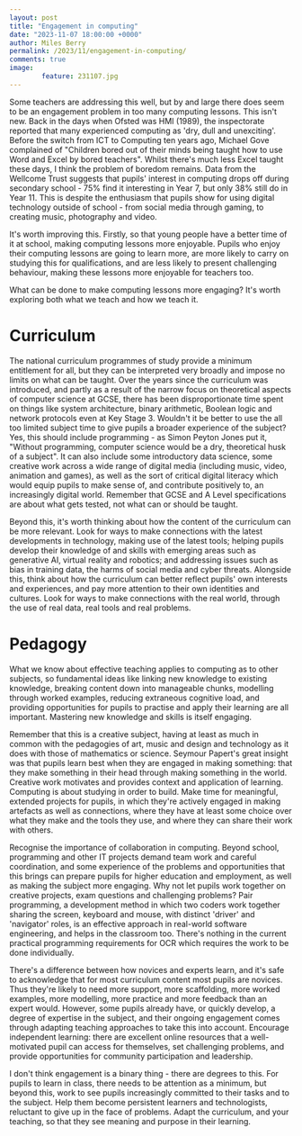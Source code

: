 ```yaml
---
layout: post
title: "Engagement in computing"
date: "2023-11-07 18:00:00 +0000"
author: Miles Berry
permalink: /2023/11/engagement-in-computing/
comments: true
image:
        feature: 231107.jpg
---
```


Some teachers are addressing this well, but by and large there does seem to be an engagement problem in too many computing lessons. This isn't new. Back in the days when Ofsted was HMI (1989), the inspectorate reported that many experienced computing as 'dry, dull and unexciting'. Before the switch from ICT to Computing ten years ago, Michael Gove complained of "Children bored out of their minds being taught how to use Word and Excel by bored teachers". Whilst there's much less Excel taught these days, I think the problem of boredom remains. Data from the Wellcome Trust suggests that pupils' interest in computing drops off during secondary school - 75% find it interesting in Year 7, but only 38% still do in Year 11. This is despite the enthusiasm that pupils show for using digital technology outside of school - from social media through gaming, to creating music, photography and video.  

It's worth improving this. Firstly, so that young people have a better time of it at school, making computing lessons more enjoyable. Pupils who enjoy their computing lessons are going to learn more, are more likely to carry on studying this for qualifications, and are less likely to present challenging behaviour, making these lessons more enjoyable for teachers too.  

What can be done to make computing lessons more engaging? It's worth exploring both what we teach and how we teach it.

# Curriculum

The national curriculum programmes of study provide a minimum entitlement for all, but they can be interpreted very broadly and impose no limits on what can be taught. Over the years since the curriculum was introduced, and partly as a result of the narrow focus on theoretical aspects of computer science at GCSE, there has been disproportionate time spent on things like system architecture, binary arithmetic, Boolean logic and network protocols even at Key Stage 3. Wouldn't it be better to use the all too limited subject time to give pupils a broader experience of the subject? Yes, this should include programming - as Simon Peyton Jones put it, "Without programming, computer science would be a dry, theoretical husk of a subject". It can also include some introductory data science, some creative work across a wide range of digital media (including music, video, animation and games), as well as the sort of critical digital literacy which would equip pupils to make sense of, and contribute positively to, an increasingly digital world. Remember that GCSE and A Level specifications are about what gets tested, not what can or should be taught.  

Beyond this, it's worth thinking about how the content of the curriculum can be more relevant. Look for ways to make connections with the latest developments in technology, making use of the latest tools; helping pupils develop their knowledge of and skills with emerging areas such as generative AI, virtual reality and robotics; and addressing issues such as bias in training data, the harms of social media and cyber threats. Alongside this, think about how the curriculum can better reflect pupils' own interests and experiences, and pay more attention to their own identities and cultures. Look for ways to make connections with the real world, through the use of real data, real tools and real problems.  

# Pedagogy

What we know about effective teaching applies to computing as to other subjects, so fundamental ideas like linking new knowledge to existing knowledge, breaking content down into manageable chunks, modelling through worked examples, reducing extraneous cognitive load, and providing opportunities for pupils to practise and apply their learning are all important. Mastering new knowledge and skills is itself engaging.  

Remember that this is a creative subject, having at least as much in common with the pedagogies of art, music and design and technology as it does with those of mathematics or science. Seymour Papert's great insight was that pupils learn best when they are engaged in making something: that they make something in their head through making something in the world. Creative work motivates and provides context and application of learning. Computing is about studying in order to build. Make time for meaningful, extended projects for pupils, in which they're actively engaged in making artefacts as well as connections, where they have at least some choice over what they make and the tools they use, and where they can share their work with others.

Recognise the importance of collaboration in computing. Beyond school, programming and other IT projects demand team work and careful coordination, and some experience of the problems and opportunities that this brings can prepare pupils for higher education and employment, as well as making the subject more engaging. Why not let pupils work together on creative projects, exam questions and challenging problems? Pair programming, a development method in which two coders work together sharing the screen, keyboard and mouse, with distinct 'driver' and 'navigator' roles, is an effective approach in real-world software engineering, and helps in the classroom too. There's nothing in the current practical programming requirements for OCR which requires the work to be done individually.

There's a difference between how novices and experts learn, and it's safe to acknowledge that for most curriculum content most pupils are novices. Thus they're likely to need more support, more scaffolding, more worked examples, more modelling, more practice and more feedback than an expert would. However, some pupils already have, or quickly develop, a degree of expertise in the subject, and their ongoing engagement comes through adapting teaching approaches to take this into account. Encourage independent learning: there are excellent online resources that a well-motivated pupil can access for themselves, set challenging problems, and provide opportunities for community participation and leadership.  

I don't think engagement is a binary thing - there are degrees to this. For pupils to learn in class, there needs to be attention as a minimum, but beyond this, work to see pupils increasingly committed to their tasks and to the subject. Help them become persistent learners and technologists, reluctant to give up in the face of problems. Adapt the curriculum, and your teaching, so that they see meaning and purpose in their learning.  

